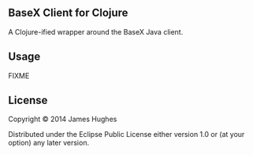 ## BaseX Client for Clojure

A Clojure-ified wrapper around the BaseX Java client. 

## Usage

FIXME

## License

Copyright © 2014 James Hughes

Distributed under the Eclipse Public License either version 1.0 or (at
your option) any later version.
